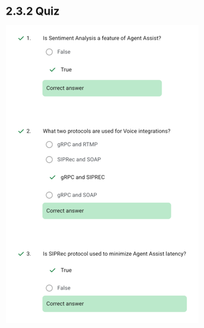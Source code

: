 # 2.3.2 Quiz

![gh](https://raw.githubusercontent.com/SeanChenR/img_gif/main/myimage/1745921994000menyoc.png)
